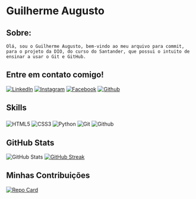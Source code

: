 # Guilherme Augusto 
## Sobre:
    Olá, sou o Guilherme Augusto, bem-vindo ao meu arquivo para commit, para o projeto da DIO, do curso do Santander, que possui o intuito de ensinar a usar o Git e GitHub.

## Entre em contato comigo!
[![LinkedIn](https://img.shields.io/badge/LinkedIn-000?style=for-the-badge&logo=linkedin&logoColor=0E76A8)](https://www.linkedin.com/in/guilherme-augusto-ribeiro-da-silva-6628b123b/)
[![Instagram](https://img.shields.io/badge/Instagram-000?style=for-the-badge&logo=instagram)](https://www.instagram.com/boloviski/)
[![Facebook](https://img.shields.io/badge/Facebook-000?style=for-the-badge&logo=facebook)](https://www.facebook.com/guilherme.augustoribeirodasilva)
[![Github](https://img.shields.io/badge/Github-000?style=for-the-badge&logo=Github)](https://github.com/G4RSilva)


## Skills
### 
![HTML5](https://img.shields.io/badge/HTML5-000?style=for-the-badge&logo=html5)
![CSS3](https://img.shields.io/badge/CSS3-000?style=for-the-badge&logo=css3&logoColor=264CE4) 
![Python](https://img.shields.io/badge/Python-000?style=for-the-badge&logo=python)
![Git](https://img.shields.io/badge/GIT-000?style=for-the-badge&logo=git)
![Github](https://img.shields.io/badge/GITHUB-000?style=for-the-badge&logo=GITHUB)






## GitHub Stats
![GitHub Stats](https://github-readme-stats.vercel.app/api?username=G4RSilva&theme=transparent&bg_color=000&border_color=30A3DC&show_icons=true&icon_color=30A3DC&title_color=E94D5F&hide_title=true&text_color=FFF)
[![GitHub Streak](https://streak-stats.demolab.com/?user=G4RSilva&theme=bear&background=000&border=30A3DC&dates=FFF)](https://git.io/streak-stats)





## Minhas Contribuições 

[![Repo Card](https://github-readme-stats.vercel.app/api/pin/?username=G4RSilva&repo=dio-lab-santander-github&bg_color=000&border_color=30A3DC&show_icons=true&icon_color=30A3DC&title_color=E94D5F&text_color=FFF)](https://github.com/G4RSilva/dio-lab-santander-github)
